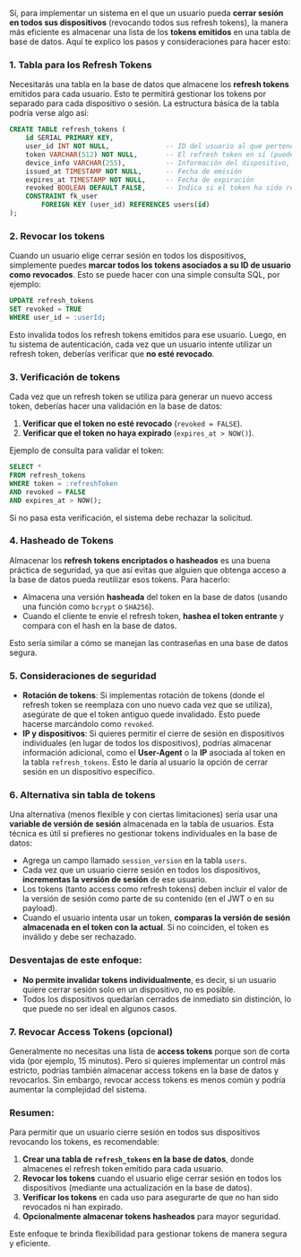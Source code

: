 Sí, para implementar un sistema en el que un usuario pueda **cerrar sesión en todos sus dispositivos** (revocando todos sus refresh tokens), la manera más eficiente es almacenar una lista de los **tokens emitidos** en una tabla de base de datos. Aquí te explico los pasos y consideraciones para hacer esto:

### 1. **Tabla para los Refresh Tokens**

Necesitarás una tabla en la base de datos que almacene los **refresh tokens** emitidos para cada usuario. Esto te permitirá gestionar los tokens por separado para cada dispositivo o sesión. La estructura básica de la tabla podría verse algo así:

```sql
CREATE TABLE refresh_tokens (
    id SERIAL PRIMARY KEY,
    user_id INT NOT NULL,              -- ID del usuario al que pertenece el token
    token VARCHAR(512) NOT NULL,       -- El refresh token en sí (puede estar encriptado o hasheado)
    device_info VARCHAR(255),          -- Información del dispositivo, opcional (IP, User-Agent)
    issued_at TIMESTAMP NOT NULL,      -- Fecha de emisión
    expires_at TIMESTAMP NOT NULL,     -- Fecha de expiración
    revoked BOOLEAN DEFAULT FALSE,     -- Indica si el token ha sido revocado
    CONSTRAINT fk_user
        FOREIGN KEY (user_id) REFERENCES users(id)
);
```

### 2. **Revocar los tokens**

Cuando un usuario elige cerrar sesión en todos los dispositivos, simplemente puedes **marcar todos los tokens asociados a su ID de usuario como revocados**. Esto se puede hacer con una simple consulta SQL, por ejemplo:

```sql
UPDATE refresh_tokens
SET revoked = TRUE
WHERE user_id = :userId;
```

Esto invalida todos los refresh tokens emitidos para ese usuario. Luego, en tu sistema de autenticación, cada vez que un usuario intente utilizar un refresh token, deberías verificar que **no esté revocado**.

### 3. **Verificación de tokens**

Cada vez que un refresh token se utiliza para generar un nuevo access token, deberías hacer una validación en la base de datos:

1. **Verificar que el token no esté revocado** (`revoked = FALSE`).
2. **Verificar que el token no haya expirado** (`expires_at > NOW()`).

Ejemplo de consulta para validar el token:

```sql
SELECT *
FROM refresh_tokens
WHERE token = :refreshToken
AND revoked = FALSE
AND expires_at > NOW();
```

Si no pasa esta verificación, el sistema debe rechazar la solicitud.

### 4. **Hasheado de Tokens**

Almacenar los **refresh tokens encriptados o hasheados** es una buena práctica de seguridad, ya que así evitas que alguien que obtenga acceso a la base de datos pueda reutilizar esos tokens. Para hacerlo:

- Almacena una versión **hasheada** del token en la base de datos (usando una función como `bcrypt` o `SHA256`).
- Cuando el cliente te envíe el refresh token, **hashea el token entrante** y compara con el hash en la base de datos.

Esto sería similar a cómo se manejan las contraseñas en una base de datos segura.

### 5. **Consideraciones de seguridad**

- **Rotación de tokens**: Si implementas rotación de tokens (donde el refresh token se reemplaza con uno nuevo cada vez que se utiliza), asegúrate de que el token antiguo quede invalidado. Esto puede hacerse marcándolo como `revoked`.
- **IP y dispositivos**: Si quieres permitir el cierre de sesión en dispositivos individuales (en lugar de todos los dispositivos), podrías almacenar información adicional, como el **User-Agent** o la **IP** asociada al token en la tabla `refresh_tokens`. Esto le daría al usuario la opción de cerrar sesión en un dispositivo específico.

### 6. **Alternativa sin tabla de tokens**

Una alternativa (menos flexible y con ciertas limitaciones) sería usar una **variable de versión de sesión** almacenada en la tabla de usuarios. Esta técnica es útil si prefieres no gestionar tokens individuales en la base de datos:

- Agrega un campo llamado `session_version` en la tabla `users`.
- Cada vez que un usuario cierre sesión en todos los dispositivos, **incrementas la versión de sesión** de ese usuario.
- Los tokens (tanto access como refresh tokens) deben incluir el valor de la versión de sesión como parte de su contenido (en el JWT o en su payload).
- Cuando el usuario intenta usar un token, **comparas la versión de sesión almacenada en el token con la actual**. Si no coinciden, el token es inválido y debe ser rechazado.

### Desventajas de este enfoque:

- **No permite invalidar tokens individualmente**, es decir, si un usuario quiere cerrar sesión solo en un dispositivo, no es posible.
- Todos los dispositivos quedarían cerrados de inmediato sin distinción, lo que puede no ser ideal en algunos casos.

### 7. **Revocar Access Tokens (opcional)**

Generalmente no necesitas una lista de **access tokens** porque son de corta vida (por ejemplo, 15 minutos). Pero si quieres implementar un control más estricto, podrías también almacenar access tokens en la base de datos y revocarlos. Sin embargo, revocar access tokens es menos común y podría aumentar la complejidad del sistema.

### Resumen:

Para permitir que un usuario cierre sesión en todos sus dispositivos revocando los tokens, es recomendable:

1. **Crear una tabla de `refresh_tokens` en la base de datos**, donde almacenes el refresh token emitido para cada usuario.
2. **Revocar los tokens** cuando el usuario elige cerrar sesión en todos los dispositivos (mediante una actualización en la base de datos).
3. **Verificar los tokens** en cada uso para asegurarte de que no han sido revocados ni han expirado.
4. **Opcionalmente almacenar tokens hasheados** para mayor seguridad.

Este enfoque te brinda flexibilidad para gestionar tokens de manera segura y eficiente.
